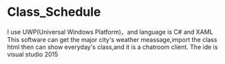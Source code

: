# Class_Schedule
I use UWP(Universal Windows Platform)，and language is C# and XAML
This software can get the major city's weather meassage,import the class html
then can show everyday's class,and it is a chatroom client.
The ide is visual studio 2015
